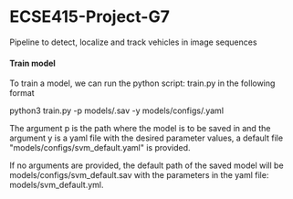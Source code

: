 # ECSE415-Project-G7
Pipeline to detect, localize and track vehicles in image sequences

#### Train model
To train a model, we can run the python script: train.py in the following format

python3 train.py -p models/<new model name>.sav -y models/configs/<hyperparameters config file name>.yaml

The argument p is the path where the model is to be saved in and the argument y is a yaml file with the desired parameter values, a default file "models/configs/svm_default.yaml" is provided.

If no arguments are provided, the default path of the saved model will be models/configs/svm_default.sav with the parameters in the yaml file: models/svm_default.yml.
